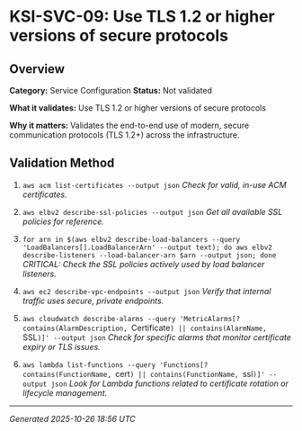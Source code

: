 # KSI-SVC-09: Use TLS 1.2 or higher versions of secure protocols

## Overview

**Category:** Service Configuration
**Status:** Not validated

**What it validates:** Use TLS 1.2 or higher versions of secure protocols

**Why it matters:** Validates the end-to-end use of modern, secure communication protocols (TLS 1.2+) across the infrastructure.

## Validation Method

1. `aws acm list-certificates --output json`
   *Check for valid, in-use ACM certificates.*

2. `aws elbv2 describe-ssl-policies --output json`
   *Get all available SSL policies for reference.*

3. `for arn in $(aws elbv2 describe-load-balancers --query 'LoadBalancers[].LoadBalancerArn' --output text); do aws elbv2 describe-listeners --load-balancer-arn $arn --output json; done`
   *CRITICAL: Check the SSL policies actively used by load balancer listeners.*

4. `aws ec2 describe-vpc-endpoints --output json`
   *Verify that internal traffic uses secure, private endpoints.*

5. `aws cloudwatch describe-alarms --query 'MetricAlarms[?contains(AlarmDescription, `Certificate`) || contains(AlarmName, `SSL`)]' --output json`
   *Check for specific alarms that monitor certificate expiry or TLS issues.*

6. `aws lambda list-functions --query 'Functions[?contains(FunctionName, `cert`) || contains(FunctionName, `ssl`)]' --output json`
   *Look for Lambda functions related to certificate rotation or lifecycle management.*

---
*Generated 2025-10-26 18:56 UTC*